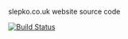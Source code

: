 slepko.co.uk website source code

[![Build Status](https://travis-ci.org/mslepko/slepko.co.uk.svg?branch=master)](https://travis-ci.org/mslepko/slepko.co.uk)

